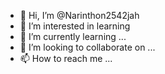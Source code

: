 - 👋 Hi, I’m @Narinthon2542jah
- 👀 I’m interested in learning
- 🌱 I’m currently learning ...
- 💞️ I’m looking to collaborate on ...
- 📫 How to reach me ...

<!---
Narinthon2542jah/Narinthon2542jah is a ✨ special ✨ repository because its `README.md` (this file) appears on your GitHub profile.
You can click the Preview link to take a look at your changes.
--->
